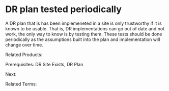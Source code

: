 # DR plan tested periodically

A DR plan that is has been implemeneted in a site is only trustworthy if it is known to be usable.  That is, DR implementations can go out of date and not work, the only way to know is by testing them.  These tests should be done periodically as the assumptions built into the plan and implementation will change over time.

Related Products:

Prerequisites: DR Site Exists, DR Plan

Next:

Related Terms:
